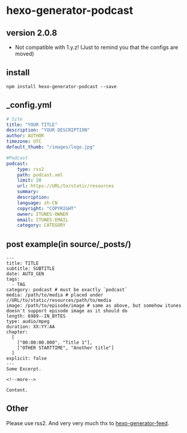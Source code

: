 # hexo-generator-podcast
## version 2.0.8
- Not compatible with 1.y.z! (Just to remind you that the configs are moved)

## install
```
npm install hexo-generator-podcast --save
```

## _config.yml
```yaml
# Site
title: "YOUR TITLE"
description: "YOUR DESCRIPTION"
author: AUTHOR
timezone: UTC
default_thumb: "/images/logo.jpg"

#Podcast
podcast:
    type: rss2
    path: podcast.xml
    limit: 20
    url: https://URL/to/static/resources
    summary:
    description: 
    language: zh-CN
    copyright: "COPYRIGHT"
    owner: ITUNES-OWNER
    email: ITUNES-EMAIL
    category: CATEGORY
```

## post example(in source/_posts/)
```
---
title: TITLE
subtitle: SUBTITLE
date: AUTO_GEN
tags: 
  - TAG
category: podcast # must be exactly `podcast`
media: /path/to/media # placed under //URL/to/static/resources/path/to/media
image: /path/to/episode/image # same as above, but somehow itunes doesn't support episode image as it should do
length: 6989--IN_BYTES
type: audio/mpeg
duration: XX:YY:AA
chapter:
  [
    ["00:00:00.000", "Title 1"],
    ["OTHER STARTTIME", "Another title"]
  ]
explicit: false
---
Some Excerpt.

<!--more-->

Content.

```

## Other
Please use rss2.
And very very much thx to [hexo-generator-feed](https://github.com/hexojs/hexo-generator-feed).
